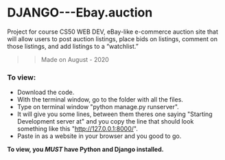 # DJANGO---Ebay.auction

Project for course CS50 WEB DEV, eBay-like e-commerce auction site that will allow users to post auction listings, place bids on listings, comment on those listings, and add listings to a “watchlist.”

> > Made on August - 2020

### To view:
* Download the code. 
* With the terminal window, go to the folder with all the files. 
* Type on terminal window "python manage.py runserver".
* It will give you some lines, between them theres one saying "Starting Development server at" and you copy the line that should look something like this "http://127.0.0.1:8000/".
* Paste in as a website in your browser and you good to go.

**To view, you _MUST_ have Python and Django installed.**
